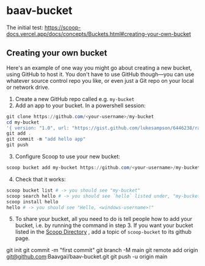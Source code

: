 # baav-bucket

The initial test: https://scoop-docs.vercel.app/docs/concepts/Buckets.html#creating-your-own-bucket

## Creating your own bucket

Here's an example of one way you might go about creating a new bucket, using GitHub to host it. You don't have to use GitHub though—you can use whatever source control repo you like, or even just a Git repo on your local or network drive.

1. Create a new GitHub repo called e.g. `my-bucket`
2. Add an app to your bucket. In a powershell session:

```powershell
git clone https://github.com/<your-username>/my-bucket
cd my-bucket
'{ version: "1.0", url: "https://gist.github.com/lukesampson/6446238/raw/hello.ps1", bin: "hello.ps1" }' > hello.json
git add .
git commit -m "add hello app"
git push
```

3. Configure Scoop to use your new bucket:

```powershell
scoop bucket add my-bucket https://github.com/<your-username>/my-bucket
```

4. Check that it works:

```powershell
scoop bucket list # -> you should see "my-bucket"
scoop search hello # -> you should see `hello` listed under, "my-bucket bucket:"
scoop install hello
hello # -> you should see "Hello, <windows-username>!"
```

5. To share your bucket, all you need to do is tell people how to add your bucket, i.e. by running the command in step 3. If you want your bucket listed in the [Scoop Directory](https://github.com/rasa/scoop-directory) , add a topic of `scoop-bucket` to its github page.

git init
git commit -m "first commit"
git branch -M main
git remote add origin git@github.com:Baavgai/baav-bucket.git
git push -u origin main